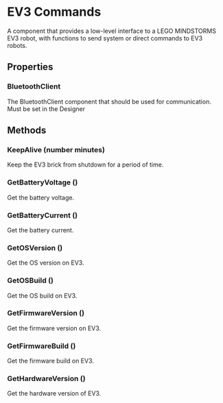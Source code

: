 # EV3 Commands

A component that provides a low-level interface to a LEGO MINDSTORMS EV3 robot, with functions to send system or direct commands to EV3 robots.

## Properties

### BluetoothClient

The BluetoothClient component that should be used for communication. Must be set in the Designer

## Methods

### KeepAlive \(number minutes\)

Keep the EV3 brick from shutdown for a period of time.

### GetBatteryVoltage \(\)

Get the battery voltage.

### GetBatteryCurrent \(\)

Get the battery current.

### GetOSVersion \(\)

Get the OS version on EV3.

### GetOSBuild \(\)

Get the OS build on EV3.

### GetFirmwareVersion \(\)

Get the firmware version on EV3.

### GetFirmwareBuild \(\)

Get the firmware build on EV3.

### GetHardwareVersion \(\)

Get the hardware version of EV3.

